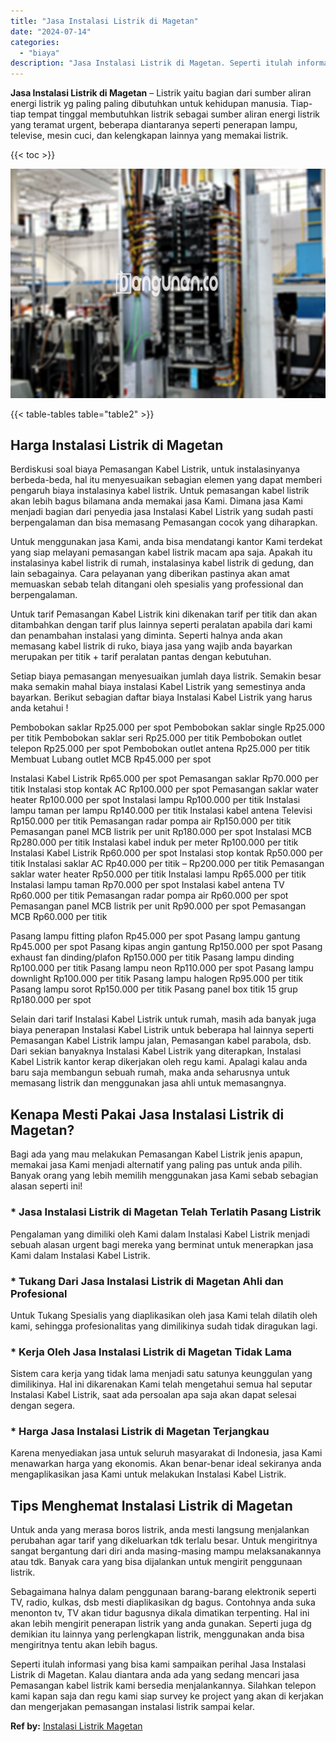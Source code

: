 ```yaml
---
title: "Jasa Instalasi Listrik di Magetan"
date: "2024-07-14"
categories: 
  - "biaya"
description: "Jasa Instalasi Listrik di Magetan. Seperti itulah informasi yang bisa kami sampaikan perihal Jasa Instalasi Listrik di Magetan. Kalau diantara anda ada yang..."
---
```


**Jasa Instalasi Listrik di Magetan** – Listrik yaitu bagian dari sumber aliran energi listrik yg paling paling dibutuhkan untuk kehidupan manusia. Tiap-tiap tempat tinggal membutuhkan listrik sebagai sumber aliran energi listrik yang teramat urgent, beberapa diantaranya seperti penerapan lampu, televise, mesin cuci, dan kelengkapan lainnya yang memakai listrik.

{{< toc >}}

![Jasa Instalasi Listrik di Magetan](/images/instalasi-listrik-murah28.png)

{{< table-tables table="table2" >}}

## Harga Instalasi Listrik di Magetan

Berdiskusi soal biaya Pemasangan Kabel Listrik, untuk instalasinyanya berbeda-beda, hal itu menyesuaikan sebagian elemen yang dapat memberi pengaruh biaya instalasinya kabel listrik. Untuk pemasangan kabel listrik akan lebih bagus bilamana anda memakai jasa Kami. Dimana jasa Kami menjadi bagian dari penyedia jasa Instalasi Kabel Listrik yang sudah pasti berpengalaman dan bisa memasang Pemasangan cocok yang diharapkan.

Untuk menggunakan jasa Kami, anda bisa mendatangi kantor Kami terdekat yang siap melayani pemasangan kabel listrik macam apa saja. Apakah itu instalasinya kabel listrik di rumah, instalasinya kabel listrik di gedung, dan lain sebagainya. Cara pelayanan yang diberikan pastinya akan amat memuaskan sebab telah ditangani oleh spesialis yang professional dan berpengalaman.

Untuk tarif Pemasangan Kabel Listrik kini dikenakan tarif per titik dan akan ditambahkan dengan tarif plus lainnya seperti peralatan apabila dari kami dan penambahan instalasi yang diminta. Seperti halnya anda akan memasang kabel listrik di ruko, biaya jasa yang wajib anda bayarkan merupakan per titik + tarif peralatan pantas dengan kebutuhan.

Setiap biaya pemasangan menyesuaikan jumlah daya listrik. Semakin besar maka semakin mahal biaya instalasi Kabel Listrik yang semestinya anda bayarkan. Berikut sebagian daftar biaya Instalasi Kabel Listrik yang harus anda ketahui !

Pembobokan saklar Rp25.000 per spot Pembobokan saklar single Rp25.000 per titik Pembobokan saklar seri Rp25.000 per titik Pembobokan outlet telepon Rp25.000 per spot Pembobokan outlet antena Rp25.000 per titik Membuat Lubang outlet MCB Rp45.000 per spot

Instalasi Kabel Listrik Rp65.000 per spot Pemasangan saklar Rp70.000 per titik Instalasi stop kontak AC Rp100.000 per spot Pemasangan saklar water heater Rp100.000 per spot Instalasi lampu Rp100.000 per titik Instalasi lampu taman per lampu Rp140.000 per titik Instalasi kabel antena Televisi Rp150.000 per titik Pemasangan radar pompa air Rp150.000 per titik Pemasangan panel MCB listrik per unit Rp180.000 per spot Instalasi MCB Rp280.000 per titik Instalasi kabel induk per meter Rp100.000 per titik Instalasi Kabel Listrik Rp60.000 per spot Instalasi stop kontak Rp50.000 per titik Instalasi saklar AC Rp40.000 per titik – Rp200.000 per titik Pemasangan saklar water heater Rp50.000 per titik Instalasi lampu Rp65.000 per titik Instalasi lampu taman Rp70.000 per spot Instalasi kabel antena TV Rp60.000 per titik Pemasangan radar pompa air Rp60.000 per spot Pemasangan panel MCB listrik per unit Rp90.000 per spot Pemasangan MCB Rp60.000 per titik

Pasang lampu fitting plafon Rp45.000 per spot Pasang lampu gantung Rp45.000 per spot Pasang kipas angin gantung Rp150.000 per spot Pasang exhaust fan dinding/plafon Rp150.000 per titik Pasang lampu dinding Rp100.000 per titik Pasang lampu neon Rp110.000 per spot Pasang lampu downlight Rp100.000 per titik Pasang lampu halogen Rp95.000 per titik Pasang lampu sorot Rp150.000 per titik Pasang panel box titik 15 grup Rp180.000 per spot

Selain dari tarif Instalasi Kabel Listrik untuk rumah, masih ada banyak juga biaya penerapan Instalasi Kabel Listrik untuk beberapa hal lainnya seperti Pemasangan Kabel Listrik lampu jalan, Pemasangan kabel parabola, dsb. Dari sekian banyaknya Instalasi Kabel Listrik yang diterapkan, Instalasi Kabel Listrik kantor kerap dikerjakan oleh regu kami. Apalagi kalau anda baru saja membangun sebuah rumah, maka anda seharusnya untuk memasang listrik dan menggunakan jasa ahli untuk memasangnya.

## Kenapa Mesti Pakai Jasa Instalasi Listrik di Magetan?

Bagi ada yang mau melakukan Pemasangan Kabel Listrik jenis apapun, memakai jasa Kami menjadi alternatif yang paling pas untuk anda pilih. Banyak orang yang lebih memilih menggunakan jasa Kami sebab sebagian alasan seperti ini!

### \* Jasa Instalasi Listrik di Magetan Telah Terlatih Pasang Listrik

Pengalaman yang dimiliki oleh Kami dalam Instalasi Kabel Listrik menjadi sebuah alasan urgent bagi mereka yang berminat untuk menerapkan jasa Kami dalam Instalasi Kabel Listrik.

### \* Tukang Dari Jasa Instalasi Listrik di Magetan Ahli dan Profesional

Untuk Tukang Spesialis yang diaplikasikan oleh jasa Kami telah dilatih oleh kami, sehingga profesionalitas yang dimilikinya sudah tidak diragukan lagi.

### \* Kerja Oleh Jasa Instalasi Listrik di Magetan Tidak Lama

Sistem cara kerja yang tidak lama menjadi satu satunya keunggulan yang dimilikinya. Hal ini dikarenakan Kami telah mengetahui semua hal seputar Instalasi Kabel Listrik, saat ada persoalan apa saja akan dapat selesai dengan segera.

### \* Harga Jasa Instalasi Listrik di Magetan Terjangkau

Karena menyediakan jasa untuk seluruh masyarakat di Indonesia, jasa Kami menawarkan harga yang ekonomis. Akan benar-benar ideal sekiranya anda mengaplikasikan jasa Kami untuk melakukan Instalasi Kabel Listrik.

## Tips Menghemat Instalasi Listrik di Magetan


Untuk anda yang merasa boros listrik, anda mesti langsung menjalankan perubahan agar tarif yang dikeluarkan tdk terlalu besar. Untuk mengiritnya sangat bergantung dari diri anda masing-masing mampu melaksanakannya atau tdk. Banyak cara yang bisa dijalankan untuk mengirit penggunaan listrik.

Sebagaimana halnya dalam penggunaan barang-barang elektronik seperti TV, radio, kulkas, dsb mesti diaplikasikan dg bagus. Contohnya anda suka menonton tv, TV akan tidur bagusnya dikala dimatikan terpenting. Hal ini akan lebih mengirit penerapan listrik yang anda gunakan. Seperti juga dg demikian itu lainnya yang perlengkapan listrik, menggunakan anda bisa mengiritnya tentu akan lebih bagus.

Seperti itulah informasi yang bisa kami sampaikan perihal Jasa Instalasi Listrik di Magetan. Kalau diantara anda ada yang sedang mencari jasa Pemasangan kabel listrik kami bersedia menjalankannya. Silahkan telepon kami kapan saja dan regu kami siap survey ke project yang akan di kerjakan dan mengerjakan pemasangan instalasi listrik sampai kelar.

**Ref by:** [Instalasi Listrik Magetan](https://id.wikipedia.org/wiki/Instalasi)

